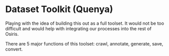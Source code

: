 # Dataset Toolkit (Quenya)

Playing with the idea of building this out as a full toolset. It would not be too difficult and would help with integrating our processes
into the rest of Osiris. 

There are 5 major functions of this toolset: crawl, annotate, generate, save, convert.